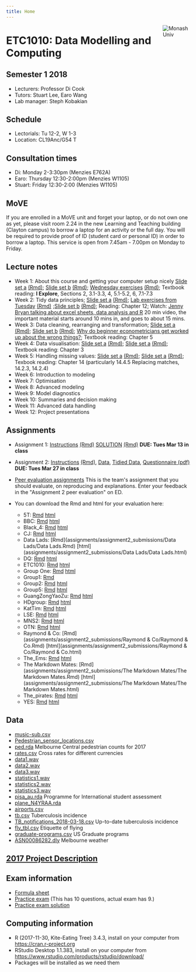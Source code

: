 ```yaml
---
title: Home
---
```


[<img src="img/M.png" style="max-width:15%;min-width:40px;float:right;" alt="Monash Univ" />](https://monash.edu)

# ETC1010: Data Modelling and Computing

## Semester 1 2018

- Lecturers: Professor Di Cook 
- Tutors: Stuart Lee, Earo Wang
- Lab manager: Steph Kobakian

## Schedule

- Lectorials: Tu 12-2, W 1-3 
- Location: CL19Anc/G54 T

## Consultation times

- Di: Monday 2-3:30pm (Menzies E762A)
- Earo: Thursday 12:30-2:00pm (Menzies W1105)
- Stuart: Friday 12:30-2:00 (Menzies W1105)

## MoVE

If you are enrolled in a MoVE unit and forget your laptop, or do not own one as yet, please visit room 2.24 in the new Learning and Teaching building (Clayton campus) to borrow a laptop for an activity or the full day. You will be required to provide proof of ID (student card or personal ID) in order to borrow a laptop. This service is open from 7.45am - 7.00pm on Monday to Friday.

## Lecture notes

- Week 1: About this course and getting your computer setup nicely [Slide set a](https://ebsmonash.shinyapps.io/lecture1a_intro/) [(Rmd)](lectures/lecture1a/lecture1a_intro.Rmd); [Slide set b](https://ebsmonash.shinyapps.io/lecture1b_intro/) [(Rmd)](lectures/lecture1b/lecture1b_intro.Rmd); [Wednesday exercises](https://ebsmonash.shinyapps.io/lecture1c_intro/) [(Rmd)](lectures/lecture1c/lecture1c_intro.Rmd); Textbook reading: __I Explore__, Sections 2, 3.1-3.3, 4, 5.1-5.2, 6, 7.1-7.3
- Week 2: Tidy data principles; [Slide set a](https://ebsmonash.shinyapps.io/lecture2a_tidydata/) [(Rmd)](lectures/lecture2a/lecture2a_tidydata.Rmd); [Lab exercises from Tuesday](lectures/Lab_exercises_week-2.html) [(Rmd)](lectures/Lab_exercises_week-2.Rmd) ;[Slide set b](https://ebsmonash.shinyapps.io/lecture2b_tidydata/) [(Rmd)](lectures/lecture2b/lecture2b_tidydata.Rmd); Reading: Chapter 12; Watch: [Jenny Bryan talking about excel sheets, data analysis and R](https://channel9.msdn.com/Events/useR-international-R-User-conference/useR2016/jailbreakr-Get-out-of-Excel-free) 20 min video, the important material starts around 10 mins in, and goes to about 15 mins.
- Week 3: Data cleaning, rearranging and transformation; [Slide set a](https://ebsmonash.shinyapps.io/lecture3a_wrangling/) [(Rmd)](lectures/lecture3a/lecture3a_wrangling.Rmd); [Slide set b](https://ebsmonash.shinyapps.io/lecture3b_wrangling/) [(Rmd)](lectures/lecture3b/lecture3b_wrangling.Rmd); [Why do beginner econometricians get worked up about the wrong things?](http://worthwhile.typepad.com/worthwhile_canadian_initi/2014/03/why-do-people-get-so-worked-about-linear-probability-models.html); Textbook reading: Chapter 5
- Week 4: Data visualisation: [Slide set a](https://ebsmonash.shinyapps.io/lecture4a_visualisation/) [(Rmd)](lectures/lecture4a/lecture4a_visualisation.Rmd); [Slide set a](https://ebsmonash.shinyapps.io/lecture4b_visualisation/) [(Rmd)](lectures/lecture4b/lecture4b_visualisation.Rmd); Textbook reading: Chapter 3
- Week 5: Handling missing values: [Slide set a](https://ebsmonash.shinyapps.io/lecture5a_missings/) [(Rmd)](lectures/lecture5a/lecture5a_missings.Rmd); [Slide set a](https://ebsmonash.shinyapps.io/lecture5b_recap/) [(Rmd)](lectures/lecture5b/lecture5b_recap.Rmd); Texbook reading: Chapter 14 (particularly 14.4.5 Replacing matches, 14.2.3, 14.2.4)
- Week 6: Introduction to modeling
- Week 7: Optimisation 
- Week 8: Advanced modeling
- Week 9: Model diagnostics
- Week 10: Summaries and decision making
- Week 11: Advanced data handling
- Week 12: Project presentations

## Assignments

- Assignment 1: [Instructions](assignments/assignment1.html) [(Rmd)](assignments/assignment1.Rmd) [SOLUTION](assignments/assignment1_solution.html) [(Rmd)](assignments/assignment1_solution.Rmd) **DUE: Tues Mar 13 in class**
- Assignment 2: [Instructions](assignments/assignment2.html) [(Rmd)](assignments/assignment2.Rmd), [Data](assignments/data/survey.csv), [Tidied Data](assignments/data/survey_tidy.csv), [Questionnaire (pdf)](assignments/class_survey.pdf)  **DUE: Tues Mar 27 in class**

- [Peer evaluation assignments](assignments/assignment2_marking.csv) This is the team's assignment that you should evaluate, on reproducing and explanations. Enter your feedback in the "Assignment 2 peer evaluation" on ED. 
- You can download the Rmd and html for your evaluation here:
    - 5T: [Rmd](assignments/assignment2_submissions/5T/5T.Rmd) [html](assignments/assignment2_submissions/5T/5T.html)
    - BBC: [Rmd](assignments/assignment2_submissions/BBC/BBC.Rmd) [html](assignments/assignment2_submissions/BBC/BBC.html)
    - Black_4: [Rmd](assignments/assigment2_submissions/Black_4/Black_4.Rmd) [html](assignments/assignment2_submissions/Black_4/Black_4.html)
    - CJ: [Rmd](assignments/assignment2_submissions/CJ/CJ.Rmd) [html](assignments/assignment2_submissions/CJ/CJ.html)
    - Data Lads: [Rmd](assignments/assignment2_submissions/Data Lads/Data Lads.Rmd) [html](assignments/assignment2_submissions/Data Lads/Data Lads.html)
    - DQ: [Rmd](assignments/assignment2_submissions/DQ/DQ.Rmd) [html](assignments/assignment2_submissions/DQ/DQ.html)
    - ETC1010: [Rmd](assignments/assignment2_submissions/ETC1010/ETC1010.Rmd) [html](assignments/assignment2_submissions/ETC1010/ETC1010.html)
    - Group One: [Rmd](assignments/assignment2_submissions/Group-One/Group-One.Rmd) [html](assignments/assignment2_submissions/Group-One/Group-One.html)
    - Group1: [Rmd](assignments/assignment2_submissions/Group1/Group1.Rmd)
    - Group2: [Rmd](assignments/assignment2_submissions/Group2/Group2.Rmd) [html](assignments/assignment2_submissions/Group2/Group2.html)
    - Group5: [Rmd](assignments/assignment2_submissions/Group5/Group5.Rmd) [html](assignments/assignment2_submissions/Group5/Group5.html)
    - GuangZongYaoZu: [Rmd](assignments/assignment2_submissions/GuangZongYaoZu/GuangZongYaoZu.Rmd) [html](assignments/assignment2_submissions/GuangZongYaoZu/GuangZongYaoZu.html)
    - HDgroup: [Rmd](assignments/assignment2_submissions/HDgroup/HDgroup.Rmd) [html](assignments/assignment2_submissions/HDgroup/HDgroup.html)
   - KatTim: [Rmd](assignments/assignment2_submissions/KatTim/KatTim.Rmd) [html](assignments/assignment2_submissions/KatTim/KatTim.html)
    - LSE: [Rmd](assignments/assignment2_submissions/LSE/LSE.Rmd) [html](assignments/assignment2_submissions/LSE/LSE.html)
    - MNS2: [Rmd](assignments/assignment2_submissions/MNS2/MNS2.Rmd) [html](assignments/assignment2_submissions/MNS2/MNS2.html)
    - OTN: [Rmd](assignments/assignment2_submissions/OTN/OTN.Rmd) [html](assignments/assignment2_submissions/OTN/OTN.html)
    - Raymond & Co: [Rmd](assignments/assignment2_submissions/Raymond & Co/Raymond & Co.Rmd) [html](assignments/assignment2_submissions/Raymond & Co/Raymond & Co.html)
    - The_Ems: [Rmd](assignments/assignment2_submissions/The_Ems/The_Ems.Rmd) [html](assignments/assignment2_submissions/The_Ems/The_Ems.html)
    - The Markdown Mates: [Rmd](assignments/assignment2_submissions/The Markdown Mates/The Markdown Mates.Rmd) [html](assignments/assignment2_submissions/The Markdown Mates/The Markdown Mates.html)
    - The_pirates: [Rmd](assignments/assignment2_submissions/The_pirates/The_pirates.Rmd) [html](assignments/assignment2_submissions/The_pirates/The_pirates.html)
    - YES: [Rmd](assignments/assignment2_submissions/YES/YES.Rmd) [html](assignments/assignment2_submissions/YES/YES.html)

## Data 

- [music-sub.csv](http://dmac.netlify.com/lectures/data/music-sub.csv)
- [Pedestrian_sensor_locations.csv](http://dmac.netlify.com/lectures/data/Pedestrian_sensor_locations.csv)
- [ped.rda](http://dmac.netlify.com/lectures/data/ped.rda) Melbourne Central pedestrian counts for 2017
- [rates.csv](http://dmac.netlify.com/lectures/data/rates.csv) Cross rates for different currencies
- [data1.wav](http://dmac.netlify.com/lectures/data/data1.wav)
- [data2.wav](http://dmac.netlify.com/lectures/data/data2.wav)
- [data3.wav](http://dmac.netlify.com/lectures/data/data3.wav)
- [statistics1.wav](http://dmac.netlify.com/lectures/data/statistics1.wav)
- [statistics2.wav](http://dmac.netlify.com/lectures/data/statistics2.wav)
- [statistics3.wav](http://dmac.netlify.com/lectures/data/statistics3.wav)
- [pisa_au.rda](http://dmac.netlify.com/lectures/data/pisa_au.rda) Programme for International student assessment
- [plane_N4YRAA.rda](http://dmac.netlify.com/lectures/data/plane_N4YRAA.rda)
- [airports.csv](http://dmac.netlify.com/lectures/data/airports.csv)
- [tb.csv](http://dmac.netlify.com/lectures/data/tb.csv) Tuberculosis incidence
- [TB_notifications_2018-03-18.csv](http://dmac.netlify.com/lectures/data/TB_notifications_2018-03-18.csv) Up-to-date tuberculosis incidence
- [fly_tbl.csv](http://dmac.netlify.com/lectures/data/fly_tbl.csv) Etiquette of flying
- [graduate-programs.csv](http://dmac.netlify.com/lectures/data/graduate-programs.csv) US Graduate programs 
- [ASN00086282.dly](http://dmac.netlify.com/lectures/data/ASN00086282.dly) Melbourne weather


## [2017 Project Description](project/project-ETC1010.pdf) 


## Exam information

- [Formula sheet](lectures/ETC1010_FORMULA_SHEET.pdf)
- [Practice exam](exam/practice_exam2017.pdf) (This has 10 questions, actual exam has 9.)
- [Practice exam solution](exam/practice_exam2017_solution.pdf)

## Computing information

- R (2017-11-30, Kite-Eating Tree) 3.4.3, install on your computer from https://cran.r-project.org
- RStudio Desktop 1.1.383, install on your computer from https://www.rstudio.com/products/rstudio/download/
- Packages will be installed as we need them
